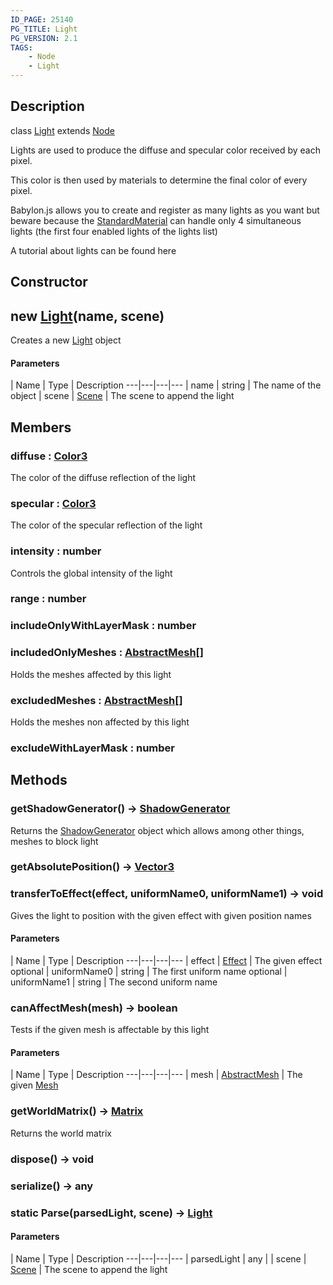 ```yaml
---
ID_PAGE: 25140
PG_TITLE: Light
PG_VERSION: 2.1
TAGS:
    - Node
    - Light
---
```

## Description

class [Light](/classes/2.3/Light) extends [Node](/classes/2.3/Node)

Lights are used to produce the diffuse and specular color received by each pixel.

This color is then used by materials to determine the final color of every pixel.

Babylon.js allows you to create and register as many lights as you want but beware because the [StandardMaterial](/classes/2.3/StandardMaterial) can handle only 4 simultaneous lights (the first four enabled lights of the lights list)

A tutorial about lights can be found here

## Constructor

## new [Light](/classes/2.3/Light)(name, scene)

Creates a new [Light](/classes/2.3/Light) object

#### Parameters
 | Name | Type | Description
---|---|---|---
 | name | string |   The name of the object
 | scene | [Scene](/classes/2.3/Scene) |   The scene to append the light
## Members

### diffuse : [Color3](/classes/2.3/Color3)

The color of the diffuse reflection of the light

### specular : [Color3](/classes/2.3/Color3)

The color of the specular reflection of the light

### intensity : number

Controls the global intensity of the light

### range : number



### includeOnlyWithLayerMask : number



### includedOnlyMeshes : [AbstractMesh](/classes/2.3/AbstractMesh)[]

Holds the meshes affected by this light

### excludedMeshes : [AbstractMesh](/classes/2.3/AbstractMesh)[]

Holds the meshes non affected by this light

### excludeWithLayerMask : number



## Methods

### getShadowGenerator() &rarr; [ShadowGenerator](/classes/2.3/ShadowGenerator)

Returns the [ShadowGenerator](/classes/2.3/ShadowGenerator) object which allows among other things, meshes to block light
### getAbsolutePosition() &rarr; [Vector3](/classes/2.3/Vector3)


### transferToEffect(effect, uniformName0, uniformName1) &rarr; void

Gives the light to position with the given effect with given position names

#### Parameters
 | Name | Type | Description
---|---|---|---
 | effect | [Effect](/classes/2.3/Effect) |   The given effect
optional | uniformName0 | string |   The first uniform name
optional | uniformName1 | string |   The second uniform name
### canAffectMesh(mesh) &rarr; boolean

Tests if the given mesh is affectable by this light

#### Parameters
 | Name | Type | Description
---|---|---|---
 | mesh | [AbstractMesh](/classes/2.3/AbstractMesh) |   The given [Mesh](/classes/2.3/Mesh)

### getWorldMatrix() &rarr; [Matrix](/classes/2.3/Matrix)

Returns the world matrix
### dispose() &rarr; void


### serialize() &rarr; any


### static Parse(parsedLight, scene) &rarr; [Light](/classes/2.3/Light)



#### Parameters
 | Name | Type | Description
---|---|---|---
 | parsedLight | any | 
 | scene | [Scene](/classes/2.3/Scene) |   The scene to append the light
